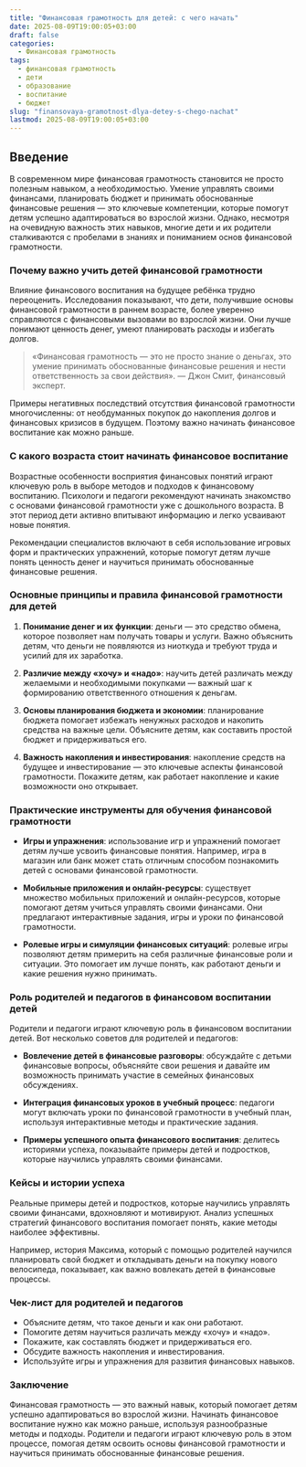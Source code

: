```yaml
---
title: "Финансовая грамотность для детей: с чего начать"
date: 2025-08-09T19:00:05+03:00
draft: false
categories:
  - Финансовая грамотность
tags:
  - финансовая грамотность
  - дети
  - образование
  - воспитание
  - бюджет
slug: "finansovaya-gramotnost-dlya-detey-s-chego-nachat"
lastmod: 2025-08-09T19:00:05+03:00
---
```


## Введение

В современном мире финансовая грамотность становится не просто полезным навыком, а необходимостью. Умение управлять своими финансами, планировать бюджет и принимать обоснованные финансовые решения — это ключевые компетенции, которые помогут детям успешно адаптироваться во взрослой жизни. Однако, несмотря на очевидную важность этих навыков, многие дети и их родители сталкиваются с пробелами в знаниях и пониманием основ финансовой грамотности.

### Почему важно учить детей финансовой грамотности

Влияние финансового воспитания на будущее ребёнка трудно переоценить. Исследования показывают, что дети, получившие основы финансовой грамотности в раннем возрасте, более уверенно справляются с финансовыми вызовами во взрослой жизни. Они лучше понимают ценность денег, умеют планировать расходы и избегать долгов.

> «Финансовая грамотность — это не просто знание о деньгах, это умение принимать обоснованные финансовые решения и нести ответственность за свои действия». — Джон Смит, финансовый эксперт.

Примеры негативных последствий отсутствия финансовой грамотности многочисленны: от необдуманных покупок до накопления долгов и финансовых кризисов в будущем. Поэтому важно начинать финансовое воспитание как можно раньше.

### С какого возраста стоит начинать финансовое воспитание

Возрастные особенности восприятия финансовых понятий играют ключевую роль в выборе методов и подходов к финансовому воспитанию. Психологи и педагоги рекомендуют начинать знакомство с основами финансовой грамотности уже с дошкольного возраста. В этот период дети активно впитывают информацию и легко усваивают новые понятия.

Рекомендации специалистов включают в себя использование игровых форм и практических упражнений, которые помогут детям лучше понять ценность денег и научиться принимать обоснованные финансовые решения.

### Основные принципы и правила финансовой грамотности для детей

1. **Понимание денег и их функции**: деньги — это средство обмена, которое позволяет нам получать товары и услуги. Важно объяснить детям, что деньги не появляются из ниоткуда и требуют труда и усилий для их заработка.

2. **Различие между «хочу» и «надо»**: научить детей различать между желаемыми и необходимыми покупками — важный шаг к формированию ответственного отношения к деньгам.

3. **Основы планирования бюджета и экономии**: планирование бюджета помогает избежать ненужных расходов и накопить средства на важные цели. Объясните детям, как составить простой бюджет и придерживаться его.

4. **Важность накопления и инвестирования**: накопление средств на будущее и инвестирование — это ключевые аспекты финансовой грамотности. Покажите детям, как работает накопление и какие возможности оно открывает.

### Практические инструменты для обучения финансовой грамотности

- **Игры и упражнения**: использование игр и упражнений помогает детям лучше усвоить финансовые понятия. Например, игра в магазин или банк может стать отличным способом познакомить детей с основами финансовой грамотности.

- **Мобильные приложения и онлайн-ресурсы**: существует множество мобильных приложений и онлайн-ресурсов, которые помогают детям учиться управлять своими финансами. Они предлагают интерактивные задания, игры и уроки по финансовой грамотности.

- **Ролевые игры и симуляции финансовых ситуаций**: ролевые игры позволяют детям примерить на себя различные финансовые роли и ситуации. Это помогает им лучше понять, как работают деньги и какие решения нужно принимать.

### Роль родителей и педагогов в финансовом воспитании детей

Родители и педагоги играют ключевую роль в финансовом воспитании детей. Вот несколько советов для родителей и педагогов:

- **Вовлечение детей в финансовые разговоры**: обсуждайте с детьми финансовые вопросы, объясняйте свои решения и давайте им возможность принимать участие в семейных финансовых обсуждениях.

- **Интеграция финансовых уроков в учебный процесс**: педагоги могут включать уроки по финансовой грамотности в учебный план, используя интерактивные методы и практические задания.

- **Примеры успешного опыта финансового воспитания**: делитесь историями успеха, показывайте примеры детей и подростков, которые научились управлять своими финансами.

### Кейсы и истории успеха

Реальные примеры детей и подростков, которые научились управлять своими финансами, вдохновляют и мотивируют. Анализ успешных стратегий финансового воспитания помогает понять, какие методы наиболее эффективны.

Например, история Максима, который с помощью родителей научился планировать свой бюджет и откладывать деньги на покупку нового велосипеда, показывает, как важно вовлекать детей в финансовые процессы.

### Чек-лист для родителей и педагогов

- Объясните детям, что такое деньги и как они работают.
- Помогите детям научиться различать между «хочу» и «надо».
- Покажите, как составлять бюджет и придерживаться его.
- Обсудите важность накопления и инвестирования.
- Используйте игры и упражнения для развития финансовых навыков.

### Заключение

Финансовая грамотность — это важный навык, который помогает детям успешно адаптироваться во взрослой жизни. Начинать финансовое воспитание нужно как можно раньше, используя разнообразные методы и подходы. Родители и педагоги играют ключевую роль в этом процессе, помогая детям освоить основы финансовой грамотности и научиться принимать обоснованные финансовые решения.


